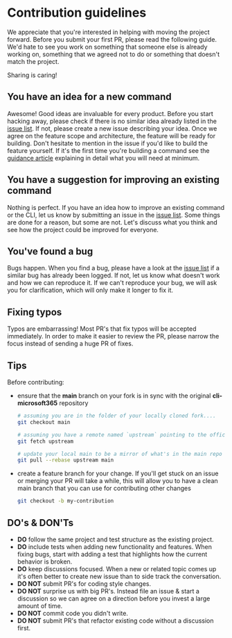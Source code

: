 # Contribution guidelines

We appreciate that you're interested in helping with moving the project forward. Before you submit your first PR, please read the following guide. We'd hate to see you work on something that someone else is already working on, something that we agreed not to do or something that doesn't match the project.

Sharing is caring!

## You have an idea for a new command

Awesome! Good ideas are invaluable for every product. Before you start hacking away, please check if there is no similar idea already listed in the [issue list](https://github.com/pnp/cli-microsoft365/issues). If not, please create a new issue describing your idea. Once we agree on the feature scope and architecture, the feature will be ready for building. Don't hesitate to mention in the issue if you'd like to build the feature yourself. If it's the first time you're building a command see the [guidance article](https://github.com/pnp/cli-microsoft365/wiki/Adding-a-command) explaining in detail what you will need at minimum.

## You have a suggestion for improving an existing command

Nothing is perfect. If you have an idea how to improve an existing command or the CLI, let us know by submitting an issue in the [issue list](https://github.com/pnp/cli-microsoft365/issues). Some things are done for a reason, but some are not. Let's discuss what you think and see how the project could be improved for everyone.

## You've found a bug

Bugs happen. When you find a bug, please have a look at the [issue list](https://github.com/pnp/cli-microsoft365/issues) if a similar bug has already been logged. If not, let us know what doesn't work and how we can reproduce it. If we can't reproduce your bug, we will ask you for clarification, which will only make it longer to fix it.

## Fixing typos

Typos are embarrassing! Most PR's that fix typos will be accepted immediately. In order to make it easier to review the PR, please narrow the focus instead of sending a huge PR of fixes.

## Tips

Before contributing:

- ensure that the **main** branch on your fork is in sync with the original **cli-microsoft365** repository

    ```sh
    # assuming you are in the folder of your locally cloned fork....
    git checkout main

    # assuming you have a remote named `upstream` pointing to the official **cli-microsoft365** repo
    git fetch upstream

    # update your local main to be a mirror of what's in the main repo
    git pull --rebase upstream main
    ```

- create a feature branch for your change. If you'll get stuck on an issue or merging your PR will take a while, this will allow you to have a clean main branch that you can use for contributing other changes

    ```sh
    git checkout -b my-contribution
    ```

## DO's & DON'Ts

- **DO** follow the same project and test structure as the existing project.
- **DO** include tests when adding new functionality and features. When fixing bugs, start with adding a test that highlights how the current behavior is broken.
- **DO** keep discussions focused. When a new or related topic comes up it's often better to create new issue than to side track the conversation.
- **DO NOT** submit PR's for coding style changes.
- **DO NOT** surprise us with big PR's. Instead file an issue & start a discussion so we can agree on a direction before you invest a large amount of time.
- **DO NOT** commit code you didn't write.
- **DO NOT** submit PR's that refactor existing code without a discussion first.
